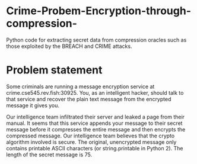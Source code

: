 # Crime-Probem-Encryption-through-compression-
Python code for extracting secret data from compression oracles such as those exploited by the BREACH and CRIME attacks.

# Problem statement

Some criminals are running a message encryption service at crime.cse545.rev.fish:30925. You, as an intelligent hacker, should talk to that service and recover the plain text message from the encrypted message it gives you.


Our intelligence team infiltrated their server and leaked a page from their manual. It seems that this service appends your message to their secret message before it compresses the entire message and then encrypts the compressed message.
Our intelligence team believes that the crypto algorithm involved is secure.
The original, unencrypted message only contains printable ASCII characters (or string.printable in Python 2).
The length of the secret message is 75.
